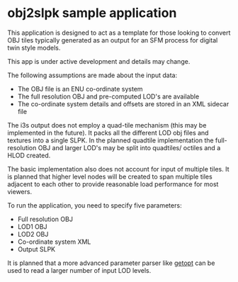 # obj2slpk sample application

This application is designed to act as a template for those looking to convert OBJ tiles
typically generated as an output for an SFM process for digital twin style models.

This app is under active development and details may change.

The following assumptions are made about the input data:
* The OBJ file is an ENU co-ordinate system
* The full resolution OBJ and pre-computed LOD's are available
* The co-ordinate system details and offsets are stored in an XML sidecar file

The i3s output does not employ a quad-tile mechanism (this may be implemented in the future).
It packs all the different LOD obj files and textures into a single SLPK. In the planned
quadtile implementation the full-resolution OBJ and larger LOD's may be split into quadtiles/
octiles and a HLOD created.

The basic implementation also does not account for input of multiple tiles. It is planned that
higher level nodes will be created to span multiple tiles adjacent to each other to provide
reasonable load performance for most viewers.

To run the application, you need to specify five parameters:
* Full resolution OBJ
* LOD1 OBJ
* LOD2 OBJ
* Co-ordinate system XML
* Output SLPK

It is planned that a more advanced parameter parser like [getopt](https://www.gnu.org/software/libc/manual/html_node/Example-of-Getopt.html) can be used to read a larger number of input LOD levels.
